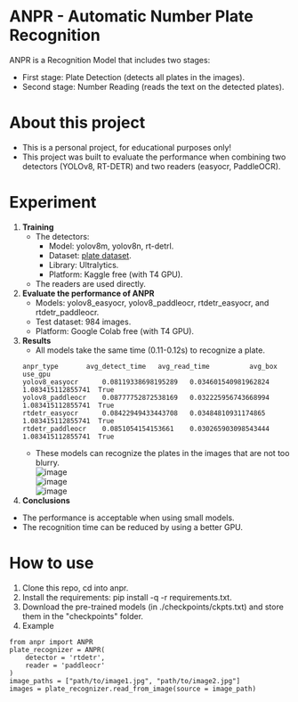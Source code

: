 # ANPR - Automatic Number Plate Recognition
ANPR is a Recognition Model that includes two stages:
- First stage: Plate Detection (detects all plates in the images).
- Second stage: Number Reading (reads the text on the detected plates).
# About this project
- This is a personal project, for educational purposes only!
- This project was built to evaluate the performance when combining two detectors (YOLOv8, RT-DETR) and two readers (easyocr, PaddleOCR).
# Experiment
1. **Training**
    - The detectors:
        - Model: yolov8m, yolov8n, rt-detrl.
        - Dataset: [plate dataset](https://universe.roboflow.com/anpr-bccrx/anpr-bpzor).
        - Library: Ultralytics.
        - Platform: Kaggle free (with T4 GPU).
    - The readers are used directly.
2. **Evaluate the performance of ANPR**
    - Models: yolov8_easyocr, yolov8_paddleocr, rtdetr_easyocr, and rtdetr_paddleocr.
    - Test dataset: 984 images.
    - Platform: Google Colab free (with T4 GPU).
3. **Results**
    - All models take the same time (0.11-0.12s) to recognize a plate.
    ```
    anpr_type	    avg_detect_time	  avg_read_time	         avg_box	        use_gpu
    yolov8_easyocr	    0.08119338698195289	  0.034601540981962824	 1.083415112855741	True
    yolov8_paddleocr    0.08777752872538169	  0.032225956743668994	 1.083415112855741	True
    rtdetr_easyocr	    0.08422949433443708	  0.03484810931174865	 1.083415112855741	True
    rtdetr_paddleocr    0.0851054154153661	  0.030265903098543444	 1.083415112855741	True
    ```
    - These models can recognize the plates in the images that are not too blurry. \
    ![image](https://github.com/tomsawyer0224/anpr/assets/130035084/98f7c359-b211-4e8c-aeff-5a5da70df00e) \
    ![image](https://github.com/tomsawyer0224/anpr/assets/130035084/f15c5095-2308-4044-bd67-048e6c87b784) \
    ![image](https://github.com/tomsawyer0224/anpr/assets/130035084/b75f8696-c2a4-470d-8c47-f13448178a3c)
3. **Conclusions**
- The performance is acceptable when using small models.
- The recognition time can be reduced by using a better GPU.
# How to use
1. Clone this repo, cd into anpr.
2. Install the requirements: pip install -q -r requirements.txt.
3. Download the pre-trained models (in ./checkpoints/ckpts.txt) and store them in the "checkpoints" folder.
4. Example
```
from anpr import ANPR
plate_recognizer = ANPR(
    detector = 'rtdetr',
    reader = 'paddleocr'
)
image_paths = ["path/to/image1.jpg", "path/to/image2.jpg"]
images = plate_recognizer.read_from_image(source = image_path)
```

